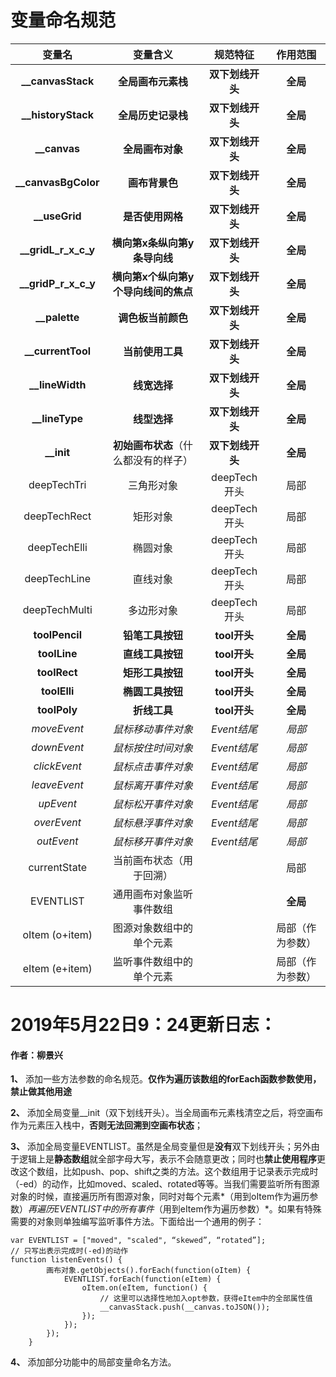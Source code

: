 # 变量命名规范
|       变量名        |               变量含义               |     规范特征     |     作用范围     |
| :-----------------: | :----------------------------------: | :--------------: | :--------------: |
|  **__canvasStack**  |          **全局画布元素栈**          | **双下划线开头** |     **全局**     |
| **__historyStack**  |          **全局历史记录栈**          | **双下划线开头** |     **全局**     |
|    **__canvas**     |           **全局画布对象**           | **双下划线开头** |     **全局**     |
| **__canvasBgColor** |            **画布背景色**            | **双下划线开头** |     **全局**     |
|    **__useGrid**    |           **是否使用网格**           | **双下划线开头** |     **全局**     |
| **__gridL_r_x_c_y** |     **横向第x条纵向第y条导向线**     | **双下划线开头** |     **全局**     |
| **__gridP_r_x_c_y** | **横向第x个纵向第y个导向线间的焦点** | **双下划线开头** |     **全局**     |
|    **__palette**    |          **调色板当前颜色**          | **双下划线开头** |     **全局**     |
|  **__currentTool**  |           **当前使用工具**           | **双下划线开头** |     **全局**     |
|   **__lineWidth**   |             **线宽选择**             | **双下划线开头** |     **全局**     |
|   **__lineType**    |             **线型选择**             | **双下划线开头** |     **全局**     |
|     **__init**      | **初始画布状态**（什么都没有的样子） | **双下划线开头** |     **全局**     |
|     deepTechTri     |              三角形对象              |   deepTech开头   |       局部       |
|    deepTechRect     |               矩形对象               |   deepTech开头   |       局部       |
|    deepTechElli     |               椭圆对象               |   deepTech开头   |       局部       |
|    deepTechLine     |               直线对象               |   deepTech开头   |       局部       |
|    deepTechMulti    |              多边形对象              |   deepTech开头   |       局部       |
|   **toolPencil**    |           **铅笔工具按钮**           |   **tool开头**   |     **全局**     |
|    **toolLine**     |           **直线工具按钮**           |   **tool开头**   |     **全局**     |
|    **toolRect**     |           **矩形工具按钮**           |   **tool开头**   |     **全局**     |
|    **toolElli**     |           **椭圆工具按钮**           |   **tool开头**   |     **全局**     |
|    **toolPoly**     |             **折线工具**             |   **tool开头**   |     **全局**     |
|     *moveEvent*     |          *鼠标移动事件对象*          |   *Event结尾*    |      *局部*      |
|     *downEvent*     |          *鼠标按住时间对象*          |   *Event结尾*    |      *局部*      |
|    *clickEvent*     |          *鼠标点击事件对象*          |   *Event结尾*    |      *局部*      |
|    *leaveEvent*     |          *鼠标离开事件对象*          |   *Event结尾*    |      *局部*      |
|      *upEvent*      |          *鼠标松开事件对象*          |   *Event结尾*    |      *局部*      |
|     *overEvent*     |          *鼠标悬浮事件对象*          |   *Event结尾*    |      *局部*      |
|     *outEvent*      |          *鼠标移开事件对象*          |   *Event结尾*    |      *局部*      |
|    currentState     |       当前画布状态（用于回溯）       |                  |       局部       |
|      EVENTLIST      |       通用画布对象监听事件数组       |                  |     **全局**     |
|   oItem (o+item)    |       图源对象数组中的单个元素       |                  | 局部（作为参数） |
|   eItem (e+item)    |       监听事件数组中的单个元素       |                  | 局部（作为参数） |

# 2019年5月22日9：24更新日志：

#### 作者：柳景兴

**1、** 添加一些方法参数的命名规范。**仅作为遍历该数组的forEach函数参数使用，禁止做其他用途**

**2、** 添加全局变量__init（双下划线开头）。当全局画布元素栈清空之后，将空画布作为元素压入栈中，**否则无法回溯到空画布状态**；

**3、** 添加全局变量EVENTLIST。虽然是全局变量但是**没有**双下划线开头；另外由于逻辑上是**静态数组**就全部字母大写，表示不会随意更改；同时也**禁止使用程序**更改这个数组，比如push、pop、shift之类的方法。这个数组用于记录表示完成时（-ed）的动作，比如moved、scaled、rotated等等。当我们需要监听所有图源对象的时候，直接遍历所有图源对象，同时对每个元素*（用到oItem作为遍历参数）*再遍历EVENTLIST中的所有事件*（用到eItem作为遍历参数）*。如果有特殊需要的对象则单独编写监听事件方法。下面给出一个通用的例子：

```
var EVENTLIST = ["moved", "scaled", “skewed”, “rotated”]; 
// 只写出表示完成时(-ed)的动作 
function listenEvents() {
		画布对象.getObjects().forEach(function(oItem) {
			EVENTLIST.forEach(function(eItem) {
				oItem.on(eItem, function() {
					// 这里可以选择性地加入opt参数，获得eItem中的全部属性值
					__canvasStack.push(__canvas.toJSON());
				});
			});
		});
	}

```

**4、** 添加部分功能中的局部变量命名方法。

